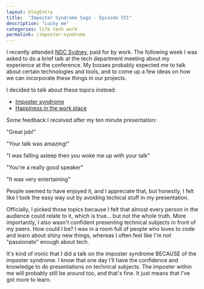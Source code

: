 ```yaml
---
layout: blogEntry
title:  "Imposter Syndrome Saga - Episode VII"
description: "Lucky me"
categories: life tech work
permalink: /imposter-syndrome
---
```

I recently attended [NDC Sydney][ndcsyd], paid for by work. The following week I was asked to do a brief talk at the tech department meeting about my experience at the conference. My bosses probably expected me to talk about certain technologies and tools, and to come up a few ideas on how we can incorporate these things in our projects.

I decided to talk about these topics instead:

- [Imposter syndrome][imposter]
- [Happiness in the work place][crappy]

Some feedback I received after my ten minute presentation:

"Great job!"

"Your talk was amazing!"

"I was falling asleep then you woke me up with your talk"

"You're a really good speaker"

"It was very entertaining"

People seemed to have enjoyed it, and I appreciate that, but honestly, I felt like I took the easy way out by avoiding techical stuff in my presentation.

Officially, I picked those topics because I felt that almost every person in the audience could relate to it, which is true... but not the whole truth. More importantly, I also wasn't confident presenting technical subjects in front of my peers. How could I be? I was in a room full of people who loves to code and learn about shiny new things, whereas I often feel like I'm not "passionate" enough about tech.

It's kind of ironic that I did a talk on the imposter syndrome BECAUSE of the imposter syndrome. I know that one day I'll have the confidence and knowledge to do presentations on technical subjects. The imposter within me will probably still be around too, and that's fine. It just means that I've got more to learn.


[ndcsyd]: https://ndcsydney.com/
[imposter]:https://www.youtube.com/watch?v=eDyLeb3rqqI
[crappy]:https://www.youtube.com/watch?v=4nL1sW-u098